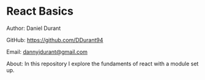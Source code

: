 # React Basics

Author: Daniel Durant

GitHub:
<https://github.com/DDurant94>

Email:
<dannyjdurant@gmail.com>

About:
In this repository I explore the fundaments of react with a module set up.
